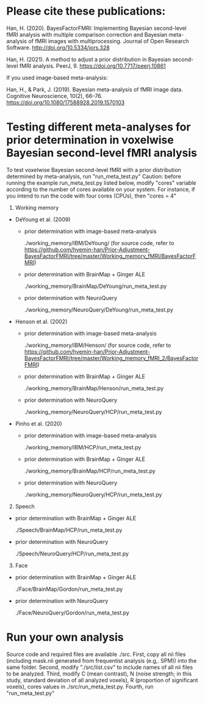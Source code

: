 # Please cite these publications:

Han, H. (2020). BayesFactorFMRI: Implementing Bayesian second-level fMRI analysis with multiple comparison correction and Bayesian meta-analysis of fMRI images with multiprocessing. Journal of Open Research Software. http://doi.org/10.5334/jors.328 </p>
Han, H. (2021). A method to adjust a prior distribution in Bayesian second-level fMRI analysis. PeerJ, 9. https://doi.org/10.7717/peerj.10861

If you used image-based meta-analysis:</p>
Han, H., & Park, J. (2019). Bayesian meta-analysis of fMRI image data. Cognitive Neuroscience, 10(2), 66–76. https://doi.org/10.1080/17588928.2019.1570103

# Testing different meta-analyses for prior determination in voxelwise Bayesian second-level fMRI analysis

To test voxelwise Bayesian second-level fMRI with a prior distribution determined by meta-analysis, run "run_meta_test.py"
Caution: before running the example run_meta_test.py listed below, modify "cores" variable according to the number of cores available on your system. For instance, if you intend to run the code with four cores (CPUs), then "cores = 4" <p></p><p></p>

1. Working memory  </p>
- DeYoung et al. (2009) </p>
    - prior determination with image-based meta-analysis </p>
./working_memory/IBM/DeYoung/ (for source code, refer to https://github.com/hyemin-han/Prior-Adjustment-BayesFactorFMRI/tree/master/Working_memory_fMRI/BayesFactorFMRI) </p> 
    - prior determination with BrainMap + Ginger ALE </p>
./working_memory/BrainMap/DeYoung/run_meta_test.py </p>
    - prior determination with NeuroQuery </p>
./working_memory/NeuroQuery/DeYoung/run_meta_test.py </p></p>

- Henson et al. (2002)</p>
    - prior determination with image-based meta-analysis</p>
./working_memory/IBM/Henson/ (for source code, refer to https://github.com/hyemin-han/Prior-Adjustment-BayesFactorFMRI/tree/master/Working_memory_fMRI_2/BayesFactorFMRI)</p>
    - prior determination with BrainMap + Ginger ALE</p>
./working_memory/BrainMap/Henson/run_meta_test.py</p>
    - prior determination with NeuroQuery</p>
./working_memory/NeuroQuery/HCP/run_meta_test.py</p></p>

- Pinho et al. (2020)</p>
    - prior determination with image-based meta-analysis</p>
./working_memory/IBM/HCP/run_meta_test.py</p>
    - prior determination with BrainMap + Ginger ALE</p>
./working_memory/BrainMap/HCP/run_meta_test.py</p>
    - prior determination with NeuroQuery</p>
./working_memory/NeuroQuery/HCP/run_meta_test.py</p></p>

2. Speech</p>
- prior determination with BrainMap + Ginger ALE</p>
./Speech/BrainMap/HCP/run_meta_test.py</p>
- prior determination with NeuroQuery</p>
./Speech/NeuroQuery/HCP/run_meta_test.py</p></p>

3. Face</p>
- prior determination with BrainMap + Ginger ALE</p>
./Face/BrainMap/Gordon/run_meta_test.py</p>
- prior determination with NeuroQuery</p>
./Face/NeuroQuery/Gordon/run_meta_test.py</p></p>

# Run your own analysis
Source code and required files are available ./src. First, copy all nii files (including mask.nii generated from frequentist analysis (e.g,. SPM)) into the same folder. Second, modify "./src/list.csv" to include names of all nii files to be analyzed. Third, modify C (mean contrast), N (noise strength; in this study, standard deviation of all analyzed voxels), R (proportion of significant voxels), cores values in ./src/run_meta_test.py. Fourth, run "run_meta_test.py"

